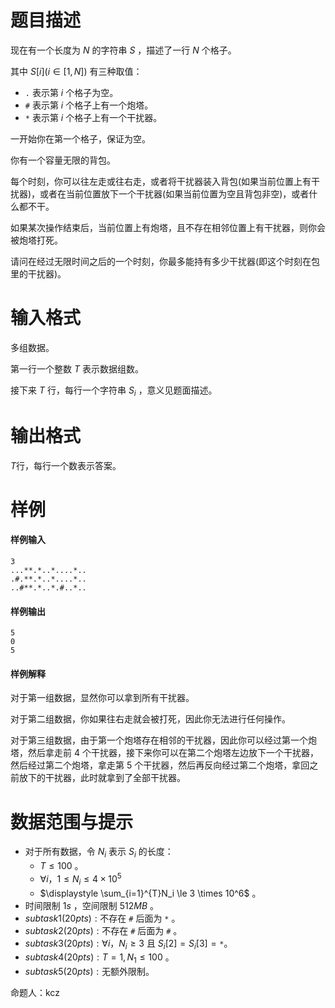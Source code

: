 
# 题目描述

现在有一个长度为 $N$ 的字符串 $S$ ，描述了一行 $N$ 个格子。

其中 $S[i](i \in [1,N])$ 有三种取值：

- `.` 表示第 $i$ 个格子为空。
- `#` 表示第 $i$ 个格子上有一个炮塔。
- `*` 表示第 $i$ 个格子上有一个干扰器。

一开始你在第一个格子，保证为空。

你有一个容量无限的背包。

每个时刻，你可以往左走或往右走，或者将干扰器装入背包(如果当前位置上有干扰器)，或者在当前位置放下一个干扰器(如果当前位置为空且背包非空)，或者什么都不干。

如果某次操作结束后，当前位置上有炮塔，且不存在相邻位置上有干扰器，则你会被炮塔打死。

请问在经过无限时间之后的一个时刻，你最多能持有多少干扰器(即这个时刻在包里的干扰器)。


# 输入格式

多组数据。

第一行一个整数 $T$ 表示数据组数。

接下来 $T$ 行，每行一个字符串 $S_i$ ，意义见题面描述。

# 输出格式

$T​$ 行，每行一个数表示答案。

# 样例

#### 样例输入

```plain
3
...**.*..*....*..
.#.**.*..*....*..
..#**.*..*.#..*..
```

#### 样例输出

```plain
5
0
5
```

#### 样例解释

对于第一组数据，显然你可以拿到所有干扰器。

对于第二组数据，你如果往右走就会被打死，因此你无法进行任何操作。

对于第三组数据，由于第一个炮塔存在相邻的干扰器，因此你可以经过第一个炮塔，然后拿走前 $4$ 个干扰器，接下来你可以在第二个炮塔左边放下一个干扰器，然后经过第二个炮塔，拿走第 $5$ 个干扰器，然后再反向经过第二个炮塔，拿回之前放下的干扰器，此时就拿到了全部干扰器。

# 数据范围与提示

- 对于所有数据，令 $N_i$ 表示 $S_i$ 的长度：
  - $T \le 100​$ 。
  -  $\forall i，1 \le N_i \le 4 \times 10^5$ 
  -  $\displaystyle \sum_{i=1}^{T}N_i \le 3 \times 10^6$  。
- 时间限制 $1s​$ ，空间限制 $512MB​$ 。
- $subtask1(20pts):​$ 不存在 `#` 后面为 `*` 。
- $subtask2(20pts):​$ 不存在 `#` 后面为 `#` 。
- $subtask3(20pts): \forall i，N_i \ge 3$ 且 $S_i[2]=S_i[3]=​$ `*`。
- $subtask4(20pts):T=1,N_1 \le 100$ 。
- $subtask5(20pts):​$ 无额外限制。

命题人：kcz

